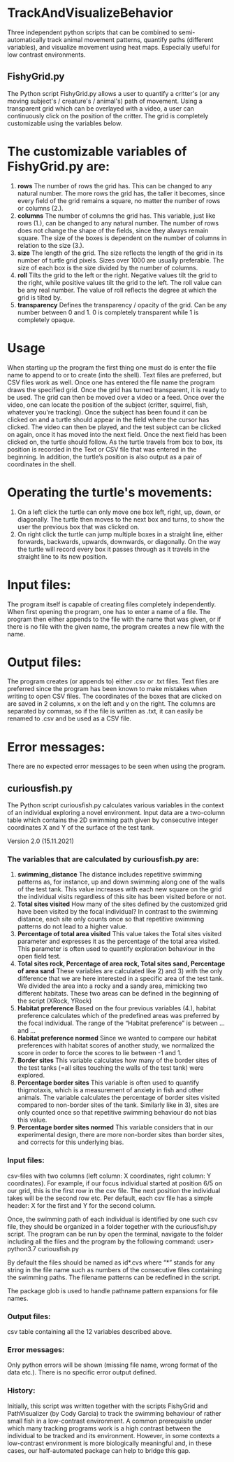 # TrackAndVisualizeBehavior
Three independent python scripts that can be combined to semi-automatically track animal movement patterns, quantify paths (different variables), and visualize movement using heat maps.
Especially useful for low contrast environments.


## FishyGrid.py
The Python script FishyGrid.py allows a user to quantify a critter's (or any moving subject's / creature's / animal's) path of movement. Using a transparent grid which can be overlayed with a video, a user can continuously click on the position of the critter. The grid is completely customizable using the variables below.

# The customizable variables of FishyGrid.py are:
1) **rows** The number of rows the grid has. This can be changed to any natural number. The more rows the grid has, the taller it becomes, since every field of the grid remains a square, no matter the number of rows or columns (2.).
2) **columns** The number of columns the grid has. This variable, just like rows (1.), can be changed to any natural number. The number of rows does not change the shape of the fields, since they always remain square. The size of the boxes is dependent on the number of columns in relation to the size (3.).
3) **size** The length of the grid. The size reflects the length of the grid in its number of turtle grid pixels. Sizes over 1000 are usually preferable. The size of each box is the size divided by the number of columns.
4) **roll** Tilts the grid to the left or the right. Negative values tilt the grid to the right, while positive values tilt the grid to the left. The roll value can be any real number. The value of roll reflects the degree at which the grid is tilted by.
5) **transparency** Defines the transparency / opacity of the grid. Can be any number between 0 and 1. 0 is completely transparent while 1 is completely opaque.

# Usage
When starting up the program the first thing one must do is enter the file name to append to or to create (into the shell). Text files are preferred, but CSV files work as well. Once one has entered the file name the program draws the specified grid. Once the grid has turned transparent, it is ready to be used. The grid can then be moved over a video or a feed. Once over the video, one can locate the position of the subject (critter, squirrel, fish, whatever you're tracking). Once the subject has been found it can be clicked on and a turtle should appear in the field where the cursor has clicked. The video can then be played, and the test subject can be clicked on again, once it has moved into the next field. Once the next field has been clicked on, the turtle should follow. As the turtle travels from box to box, its position is recorded in the Text or CSV file that was entered in the beginning. In addition, the turtle’s position is also output as a pair of coordinates in the shell.

# Operating the turtle's movements:
1) On a left click the turtle can only move one box left, right, up, down, or diagonally. The turtle then moves to the next box and turns, to show the user the previous box that was clicked on.
2) On right click the turtle can jump multiple boxes in a straight line, either forwards, backwards, upwards, downwards, or diagonally. On the way the turtle will record every box it passes through as it travels in the straight line to its new position.

# Input files:
The program itself is capable of creating files completely independently. When first opening the program, one has to enter a name of a file. The program then either appends to the file with the name that was given, or if there is no file with the given name, the program creates a new file with the name.

# Output files:
The program creates (or appends to) either .csv or .txt files. Text files are preferred since the program has been known to make mistakes when writing to open CSV files. The coordinates of the boxes that are clicked on are saved in 2 columns, x on the left and y on the right. The columns are separated by commas, so if the file is written as .txt, it can easily be renamed to .csv and be used as a CSV file.

# Error messages:
There are no expected error messages to be seen when using the program.



## curiousfish.py
The Python script curiousfish.py calculates various variables in the context of an individual exploring a novel environment. Input data are a two-column table which contains the 2D swimming path given by consecutive integer coordinates X and Y of the surface of the test tank.

Version 2.0 (15.11.2021)

### The variables that are calculated by curiousfish.py are:
1) **swimming_distance** The distance includes repetitive swimming patterns as, for instance, up and down swimming along one of the walls of the test tank. This value increases with each new square on the grid the individual visits regardless of this site has been visited before or not.
2) **Total sites visited** How many of the sites defined by the customized grid have been visited by the focal individual? In contrast to the swimming distance, each site only counts once so that repetitive swimming patterns do not lead to a higher value.
3) **Percentage of total area visited** This value takes the Total sites visited parameter and expresses it as the percentage of the total area visited. This parameter is often used to quantify exploration behaviour in the open field test.
4) **Total sites rock, Percentage of area rock, Total sites sand, Percentage of area sand** These variables are calculated like 2) and 3) with the only difference that we are here interested in a specific area of the test tank. We divided the area into a rocky and a sandy area, mimicking two different habitats. These two areas can be defined in the beginning of the script (XRock, YRock)
8) **Habitat preference** Based on the four previous variables (4.), habitat preference calculates which of the predefined areas was preferred by the focal individual. The range of the “Habitat preference” is between … and ...
9) **Habitat preference normed** Since we wanted to compare our habitat preferences with habitat scores of another study, we normalized the score in order to force the scores to lie between -1 and 1.
10) **Border sites** This variable calculates how many of the border sites of the test tanks (=all sites touching the walls of the test tank) were explored.
11) **Percentage border sites** This variable is often used to quantify thigmotaxis, which is a measurement of anxiety in fish and other animals. The variable calculates the percentage of border sites visited compared to non-border sites of the tank. Similarly like in 3), sites are only counted once so that repetitive swimming behaviour do not bias this value.
12) **Percentage border sites normed** This variable considers that in our experimental design, there are more non-border sites than border sites, and corrects for this underlying bias. 

### Input files:  

csv-files with two columns (left column: X coordinates, right column: Y coordinates). For example, if our focus individual started at position 6/5 on our grid, this is the first row in the csv file. The next position the individual takes will be the second row etc. Per default, each csv file has a simple header: X for the first and Y for the second column.

Once, the swimming path of each individual is identified by one such csv file, they should be organized in a folder together with the curiousfish.py script. The program can be run by open the terminal, navigate to the folder including all the files and the program by the following command:
user> python3.7 curiousfish.py                                                                                          

By default the files should be named as id*.cvs where “*” stands for any string in the file name such as numbers of the consecutive files containing the swimming paths. The filename patterns can be redefined in the script.
                        
The package glob is used to handle pathname pattern expansions for file names.                       

### Output files:  

csv table containing all the 12 variables described above.

### Error messages:

Only python errors will be shown (missing file name, wrong format of the data etc.). There is no specific error output defined.


### History:
Initially, this script was written together with the scripts FishyGrid and PathVisualizer (by Cody Garcia) to track the swimming behaviour of rather small fish in a low-contrast environment. A common prerequisite under which many tracking programs work is a high contrast between the individual to be tracked and its environment. However, in some contexts a low-contrast environment is more biologically meaningful and, in these cases, our half-automated package can help to bridge this gap.
